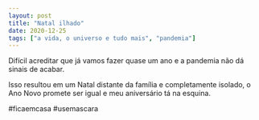 ```yaml
---
layout: post
title: "Natal ilhado"
date: 2020-12-25
tags: ["a vida, o universo e tudo mais", "pandemia"]
---
```

Difícil acreditar que já vamos fazer quase um ano e a pandemia não dá sinais de acabar.  

Isso resultou em um Natal distante da família e completamente isolado, o Ano Novo promete ser igual e meu aniversário tá na esquina.

#ficaemcasa #usemascara